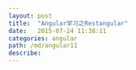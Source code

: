 ```yaml
---
layout: post
title:  "Angular学习之Restangular"
date:   2015-07-24 11:38:11
categories: angular
path: /md/angular11
describe:
---
```





